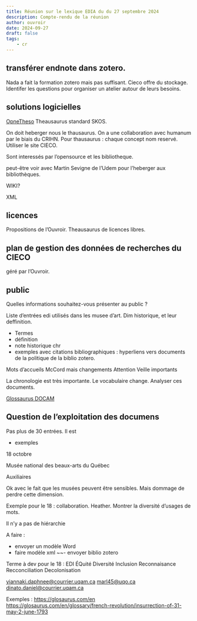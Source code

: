 ```yaml
---
title: Réunion sur le lexique EDIA du du 27 septembre 2024
description: Compte-rendu de la réunion
author: ouvroir
date: 2024-09-27
draft: false
tags:
    - cr   
---
```


## transférer endnote dans zotero. 

Nada a fait la formation zotero mais pas suffisant. 
Cieco offre du stockage. 
Identifer les questions pour organiser un atelier autour de leurs besoins. 


## solutions logicielles
[OpneTheso](https://opentheso.huma-num.fr/opentheso/)
Theausaurus standard SKOS.

On doit heberger nous le thausaurus. On a une collaboration avec humanum par le biais du CRIHN. 
Pour thausaurus : chaque concept nom reservé. Utiliser le site CIECO.

Sont interessés par l’opensource et les bibliotheque. 

peut-être voir avec Martin Sevigne de l’Udem pour l’heberger aux bibliothèques.  

WIKI?

XML


## licences

Propositions de l’Ouvroir. 
Theausaurus de licences libres. 

## plan de gestion des données de recherches du CIECO 

géré par l’Ouvroir.

## public 

Quelles informations souhaitez-vous présenter au public ?


Liste d’entrées edi utilisés dans les musee d’art. 
Dim historique, et leur deffinition. 

- Termes
- définition
- note historique chr
- exemples avec citations bibliographiques : hyperliens vers documents de la politique de la biblio zotero.

Mots d’accueils McCord mais changements
Attention 
Veille importants

La chronologie est très importante. Le vocabulaire change.
Analyser ces documents.

[Glossaurus DOCAM](https://www.docam.ca/en/about-the-glossaurus.html)

## Question de l’exploitation des documens

Pas plus de 30 entrées. Il est 
- exemples

18 octobre

Musée national des beaux-arts du Québec

Auxiliaires

Ok avec le fait que les musées peuvent être sensibles.
Mais dommage de perdre cette dimension.

Exemple pour le 18 : collaboration. Heather.
Montrer la diversité d’usages de mots.

Il n’y a pas de hiérarchie

A faire : 
- envoyer un modèle Word 
- faire modèle xml
~~- envoyer biblio zotero


Terme à dev pour le 18 : 
EDI
ÉQuité 
Diversité
Inclusion
Reconnaisance 
Recconciliation
Decolonisation


yiannaki.daphnee@courrier.uqam.ca
marl45@uqo.ca
dinato.daniel@courrier.uqam.ca


Exemples : 
https://glosaurus.com/en
https://glosaurus.com/en/glossary/french-revolution/insurrection-of-31-may-2-june-1793